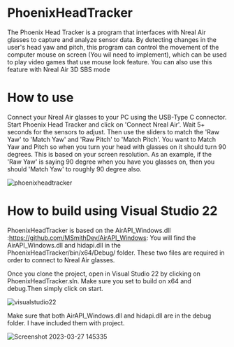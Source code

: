 # PhoenixHeadTracker
The Phoenix Head Tracker is a program that interfaces with Nreal Air glasses to capture and analyze sensor data. By detecting changes in the user's head yaw and pitch, this program can control the movement of the computer mouse on screen (You wil need to implement), which can be used to play video games that use mouse look feature. You can also use this feature with Nreal Air 3D SBS mode


# How to use
Connect your Nreal Air glasses to your PC using the USB-Type C connector. Start Phoenix Head Tracker and click on 'Connect Nreal Air'. Wait 5+ seconds for the sensors to adjust. Then use the sliders to match the 'Raw Yaw' to 'Match Yaw' and 'Raw Pitch' to 'Match Pitch'. You want to Match Yaw and Pitch so when you turn your head with glasses on it should turn 90 degrees. This is based on your screen resolution. As an example, if the 'Raw Yaw' is saying 90 degree when you have you glasses on, then you should 'Match Yaw' to roughly 90 degree also.

![phoenixheadtracker](https://user-images.githubusercontent.com/129109589/228048186-b8acbd7c-5d1a-4be6-b215-1a3ed18b1120.png)

# How to build using Visual Studio 22
PhoenixHeadTracker is based on the AirAPI_Windows.dll :https://github.com/MSmithDev/AirAPI_Windows: You will find the AirAPI_Windows.dll and hidapi.dll in the PhoenixHeadTracker/bin/x64/Debug/ folder. These two files are required in order to connect to Nreal Air glasses.



Once you clone the project, open in Visual Studio 22 by clicking on PhoenixHeadTracker.sln. Make sure you set to build on x64 and debug.Then simply click on start.

![visualstudio22](https://user-images.githubusercontent.com/129109589/228050319-965458a1-af36-466a-8aa7-c45364bc91dd.png)


Make sure that both AirAPI_Windows.dll and hidapi.dll are in the debug folder. I have included them with project.

![Screenshot 2023-03-27 145335](https://user-images.githubusercontent.com/129109589/228051761-b6afc531-5881-4ea3-b935-c2c07860951e.png)

